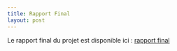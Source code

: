 ```yaml
---
title: Rapport Final 
layout: post
---
```


Le rapport final du projet est disponible ici : [rapport final](https://armelivan.github.io/assets/rapport.pdf)





